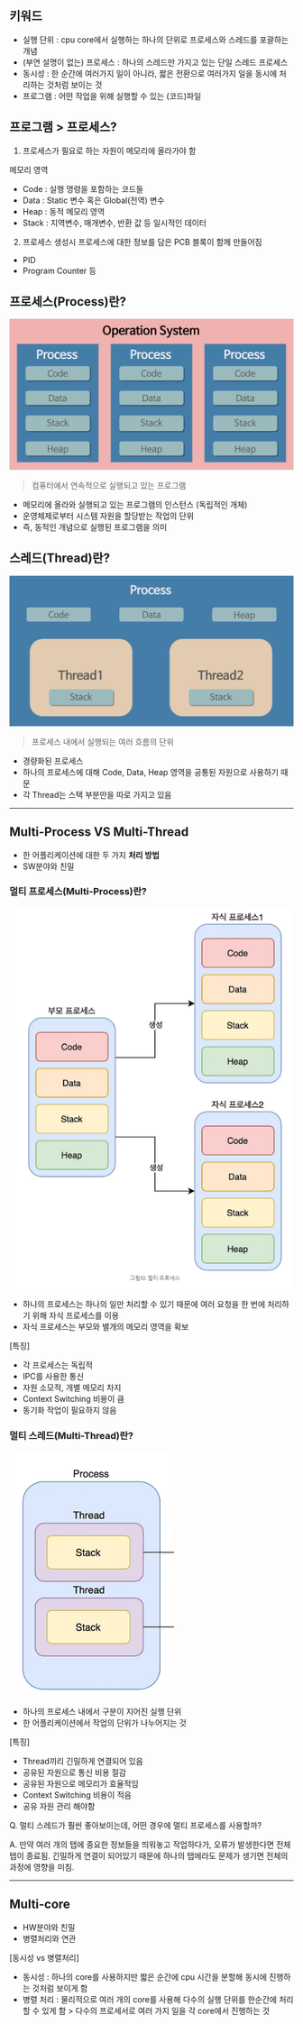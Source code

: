 ## 키워드

- 실행 단위 : cpu core에서 실행하는 하나의 단위로 프로세스와 스레드를 포괄하는 개념
- (부연 설명이 없는) 프로세스 : 하나의 스레드만 가지고 있는 단일 스레드 프로세스
- 동시성 : 한 순간에 여러가지 일이 아니라, 짧은 전환으로 여러가지 일을 동시에 처리하는 것처럼 보이는 것
- 프로그램 : 어떤 작업을 위해 실행할 수 있는 (코드)파일

## 프로그램 > 프로세스?
1. 프로세스가 필요로 하는 자원이 메모리에 올라가야 함

메모리 영역
- Code : 실행 명령을 포함하는 코드들
- Data : Static 변수 혹은 Global(전역) 변수
- Heap : 동적 메모리 영역
- Stack : 지역변수, 매개변수, 반환 값 등 일시적인 데이터

2. 프로세스 생성시 프로세스에 대한 정보를 담은 PCB 블록이 함께 만들어짐
- PID
- Program Counter 등

## 프로세스(Process)란?

![프로세스](./img/Process.png)

> 컴퓨터에서 연속적으로 실행되고 있는 프로그램

- 메모리에 올라와 실행되고 있는 프로그램의 인스턴스 (독립적인 개체)
- 운영체제로부터 시스템 자원을 할당받는 작업의 단위
- 즉, 동적인 개념으로 실행된 프로그램을 의미


## 스레드(Thread)란?

![스레드](./img/Thread.png)

> 프로세스 내에서 실행되는 여러 흐름의 단위

- 경량화된 프로세스
- 하나의 프로세스에 대해 Code, Data, Heap 영역을 공통된 자원으로 사용하기 때문
- 각 Thread는 스택 부분만을 따로 가지고 있음

---

## Multi-Process VS Multi-Thread

- 한 어플리케이션에 대한 두 가지 **처리 방법**
- SW분야와 친밀

### 멀티 프로세스(Multi-Process)란?

![멀티프로세스](./img/multiProcess.png)

- 하나의 프로세스는 하나의 일만 처리할 수 있기 때문에 여러 요청을 한 번에 처리하기 위해 자식 프로세스를 이용
- 자식 프로세스는 부모와 별개의 메모리 영역을 확보

[특징]
- 각 프로세스는 독립적
- IPC를 사용한 통신
- 자원 소모적, 개별 메모리 차지
- Context Switching 비용이 큼
- 동기화 작업이 필요하지 않음

### 멀티 스레드(Multi-Thread)란?

![멀티스레드](./img/multiThread.png)

- 하나의 프로세스 내에서 구분이 지어진 실행 단위
- 한 어플리케이션에서 작업의 단위가 나누어지는 것

[특징]
- Thread끼리 긴밀하게 연결되어 있음
- 공유된 자원으로 통신 비용 절감
- 공유된 자원으로 메모리가 효율적임
- Context Switching 비용이 적음
- 공유 자원 관리 해야함

Q. 멀티 스레드가 훨씬 좋아보이는데, 어떤 경우에 멀티 프로세스를 사용할까?

A. 만약 여러 개의 탭에 중요한 정보들을 띄워놓고 작업하다가, 오류가 발생한다면 전체 탭이 종료됨. 긴밀하게 연결이 되어있기 때문에 하나의 탭에라도 문제가 생기면 전체의 과정에 영향을 미침.

---

## Multi-core

- HW분야와 친밀
- 병렬처리와 연관

[동시성 vs 병렬처리]
- 동시성 : 하나의 core를 사용하지만 짧은 순간에 cpu 시간을 분할해 동시에 진행하는 것처럼 보이게 함
- 병렬 처리 : 물리적으로 여러 개의 core를 사용해 다수의 실행 단위를 한순간에 처리할 수 있게 함 > 다수의 프로세서로 여러 가지 일을 각 core에서 진행하는 것

